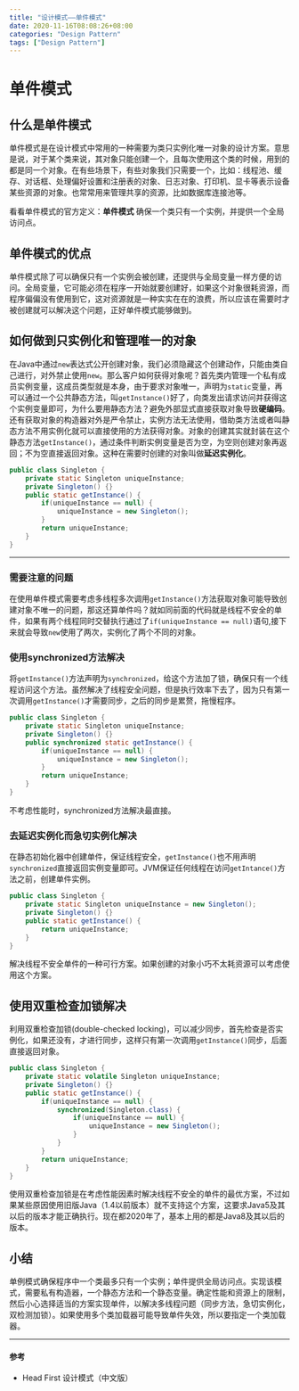 ```yaml
---
title: "设计模式——单件模式"
date: 2020-11-16T08:08:26+08:00
categories: "Design Pattern"
tags: ["Design Pattern"]
---
```


# 单件模式

## 什么是单件模式
单件模式是在设计模式中常用的一种需要为类只实例化唯一对象的设计方案。意思是说，对于某个类来说，其对象只能创建一个，且每次使用这个类的时候，用到的都是同一个对象。在有些场景下，有些对象我们只需要一个，比如：线程池、缓存、对话框、处理偏好设置和注册表的对象、日志对象、打印机、显卡等表示设备某些资源的对象。也常常用来管理共享的资源，比如数据库连接池等。

看看单件模式的官方定义：**单件模式** 确保一个类只有一个实例，并提供一个全局访问点。

## 单件模式的优点
单件模式除了可以确保只有一个实例会被创建，还提供与全局变量一样方便的访问。全局变量，它可能必须在程序一开始就要创建好，如果这个对象很耗资源，而程序偏偏没有使用到它，这对资源就是一种实实在在的浪费，所以应该在需要时才被创建就可以解决这个问题，正好单件模式能够做到。

## 如何做到只实例化和管理唯一的对象
在Java中通过`new`表达式公开创建对象，我们必须隐藏这个创建动作，只能由类自己进行，对外禁止使用`new`。那么客户如何获得对象呢？首先类内管理一个私有成员实例变量，这成员类型就是本身，由于要求对象唯一，声明为`static`变量，再可以通过一个公共静态方法，叫`getInstance()`好了，向类发出请求访问并获得这个实例变量即可，为什么要用静态方法？避免外部显式直接获取对象导致**硬编码**。还有获取对象的构造器对外是严令禁止，实例方法无法使用，借助类方法或者叫静态方法不用实例化就可以直接使用的方法获得对象。对象的创建其实就封装在这个静态方法`getInstance()`，通过条件判断实例变量是否为空，为空则创建对象再返回；不为空直接返回对象。这种在需要时创建的对象叫做**延迟实例化**。

```java
public class Singleton {
    private static Singleton uniqueInstance;
    private Singleton() {}
    public static getInstance() {
        if(uniqueInstance == null) {
            uniqueInstance = new Singleton();
        }
        return uniqueInstance;
    }
}
```

---

### 需要注意的问题
在使用单件模式需要考虑多线程多次调用`getInstance()`方法获取对象可能导致创建对象不唯一的问题，那这还算单件吗？就如同前面的代码就是线程不安全的单件，如果有两个线程同时交替执行通过了`if(uniqueInstance == null)`语句,接下来就会导致`new`使用了两次，实例化了两个不同的对象。

### 使用synchronized方法解决
将`getInstance()`方法声明为`synchronized`，给这个方法加了锁，确保只有一个线程访问这个方法。虽然解决了线程安全问题，但是执行效率下去了，因为只有第一次调用`getInstance()`才需要同步，之后的同步是累赘，拖慢程序。

```java
public class Singleton {
    private static Singleton uniqueInstance;
    private Singleton() {}
    public synchronized static getInstance() {
        if(uniqueInstance == null) {
            uniqueInstance = new Singleton();
        }
        return uniqueInstance;
    }
}
```

不考虑性能时，synchronized方法解决最直接。


### 去延迟实例化而急切实例化解决
在静态初始化器中创建单件，保证线程安全，`getInstance()`也不用声明`synchronized`直接返回实例变量即可。JVM保证任何线程在访问`getIntance()`方法之前，创建单件实例。

```java
public class Singleton {
    private static Singleton uniqueInstance = new Singleton();
    private Singleton() {}
    public static getInstance() {
        return uniqueInstance;
    }
}
```

解决线程不安全单件的一种可行方案。如果创建的对象小巧不太耗资源可以考虑使用这个方案。

## 使用双重检查加锁解决
利用双重检查加锁(double-checked locking)，可以减少同步，首先检查是否实例化，如果还没有，才进行同步，这样只有第一次调用`getInstance()`同步，后面直接返回对象。

```java
public class Singleton {
    private static volatile Singleton uniqueInstance;
    private Singleton() {}
    public static getInstance() {
        if(uniqueInstance == null) {
            synchronized(Singleton.class) {
                if(uniqueInstance == null) {
                    uniqueInstance = new Singleton();
                }
            }
        }
        return uniqueInstance;
    }
}
```

使用双重检查加锁是在考虑性能因素时解决线程不安全的单件的最优方案，不过如果某些原因使用旧版Java（1.4以前版本）就不支持这个方案，这要求Java5及其以后的版本才能正确执行。现在都2020年了，基本上用的都是Java8及其以后的版本。

## 小结
单例模式确保程序中一个类最多只有一个实例；单件提供全局访问点。实现该模式，需要私有构造器，一个静态方法和一个静态变量。确定性能和资源上的限制，然后小心选择适当的方案实现单件，以解决多线程问题（同步方法，急切实例化，双检测加锁）。如果使用多个类加载器可能导致单件失效，所以要指定一个类加载器。

---
#### 参考
* Head First 设计模式（中文版）